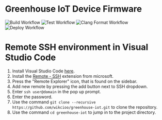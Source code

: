 # Greenhouse IoT Device Firmware

![Build Workflow](https://github.com/wikcioo/greenhouse-iot/actions/workflows/build.yml/badge.svg)
![Test Workflow](https://github.com/wikcioo/greenhouse-iot/actions/workflows/test.yml/badge.svg) 
![Clang Format Workflow](https://github.com/wikcioo/greenhouse-iot/actions/workflows/clang-format-check.yml/badge.svg)
![Deploy Workflow](https://github.com/wikcioo/greenhouse-iot/actions/workflows/deploy.yml/badge.svg)

# Remote SSH environment in Visual Studio Code

1. Install Visual Studio Code [here](https://code.visualstudio.com/download).
2. Install the [Remote - SSH](https://marketplace.visualstudio.com/items?itemName=ms-vscode-remote.remote-ssh) extension from microsoft.
3. Press the "Remote Explorer" icon, that is found on the sidebar.
4. Add new remote by pressing the add button next to SSH dropdown.
5. Enter `ssh user@domain` in the pop up prompt.
6. Enter the password.
7. Use the command `git clone --recursive https://github.com/wikcioo/greenhouse-iot.git` to clone the repository.
8. Use the command `cd greenhouse-iot` to jump in to the project directory.